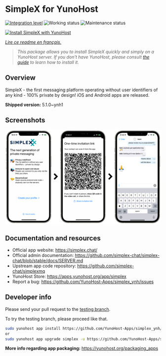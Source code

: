 <!--
N.B.: This README was automatically generated by https://github.com/YunoHost/apps/tree/master/tools/README-generator
It shall NOT be edited by hand.
-->

# SimpleX for YunoHost

[![Integration level](https://dash.yunohost.org/integration/simplex.svg)](https://dash.yunohost.org/appci/app/simplex) ![Working status](https://ci-apps.yunohost.org/ci/badges/simplex.status.svg) ![Maintenance status](https://ci-apps.yunohost.org/ci/badges/simplex.maintain.svg)

[![Install SimpleX with YunoHost](https://install-app.yunohost.org/install-with-yunohost.svg)](https://install-app.yunohost.org/?app=simplex)

*[Lire ce readme en français.](./README_fr.md)*

> *This package allows you to install SimpleX quickly and simply on a YunoHost server.
If you don't have YunoHost, please consult [the guide](https://yunohost.org/#/install) to learn how to install it.*

## Overview

SimpleX - the first messaging platform operating without user identifiers of any kind - 100% private by design! iOS and Android apps are released.

**Shipped version:** 5.1.0~ynh1

## Screenshots

![Screenshot of SimpleX](./doc/screenshots/conversation.png)

## Documentation and resources

* Official app website: <https://simplex.chat/>
* Official admin documentation: <https://github.com/simplex-chat/simplex-chat/blob/stable/docs/SERVER.md>
* Upstream app code repository: <https://github.com/simplex-chat/simplexmq>
* YunoHost Store: <https://apps.yunohost.org/app/simplex>
* Report a bug: <https://github.com/YunoHost-Apps/simplex_ynh/issues>

## Developer info

Please send your pull request to the [testing branch](https://github.com/YunoHost-Apps/simplex_ynh/tree/testing).

To try the testing branch, please proceed like that.

``` bash
sudo yunohost app install https://github.com/YunoHost-Apps/simplex_ynh/tree/testing --debug
or
sudo yunohost app upgrade simplex -u https://github.com/YunoHost-Apps/simplex_ynh/tree/testing --debug
```

**More info regarding app packaging:** <https://yunohost.org/packaging_apps>
